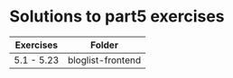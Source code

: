 # Solutions to part5 exercises

| Exercises  | Folder            |
| ---------- | ----------------- |
| 5.1 - 5.23 | bloglist-frontend |
